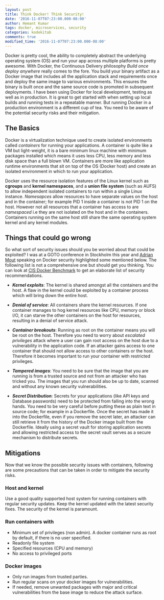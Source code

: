 ```yaml
---
layout: post
title: Think Docker! Think Security!
date: '2016-11-07T07:23:00.000-08:00'
author: Hemant Kumar
tags: docker, microservices, security
categories: kodekitab
comments: true
modified_time: '2016-11-07T07:23:00.000-08:00'
---
```


Docker is pretty cool, the ability to completely abstract the underlying operating system (OS) and run your app across multiple platforms is pretty awesome. With Docker, the Continuous Delivery philosophy *Build once deploy anywhere* really comes to the fore. You build your binary artifact as a Docker image that includes all the application stack and requirements once and deploy the same image to various environments. This ensures the binary is built once and the same source code is promoted in subsequent deployments. I have been using Docker for local development, testing as well as in production. It is great to get started with when setting up local builds and running tests in a repeatable manner. But running Docker in a production environment is a different cup of tea. You need to be aware of the potential security risks and their mitigation.

## The Basics
Docker is a virtualization technique used to create isolated environments called *containers* for running your applications. A container is quite like a VM but light-weight, it is a bare minimum linux machine with minimum packages installed which means it uses less CPU, less memory and less disk space than a full blown VM. Containers are more like application runtime environments that sit on top of the OS (Docker host) and create an isolated environment in which to run your application.

Docker uses the resource isolation features of the Linux kernel such as **cgroups** and **kernel namespaces**, and a **union file system** (such as AUFS) to allow independent isolated containers to run within a single Linux instance. *Namesapces* allow resources to have separate values on the host and in the container; for example PID 1 inside a container is not PID 1 on the host.  However not all resources that a container has access to are *namespaced* i.e they are not isolated on the host and in the containers. Containers running on the same host still share the same operating system kernel and any kernel modules.

## Things that could go wrong
So what sort of security issues should you be worried about that could be exploited? I was at a GOTO conference in Stockholm this year and [Adrian Mout](https://twitter.com/adrianmouat) speaking on Docker security highlighted some mentioned below. The following list is not a comprehensive one but should get you thinking. You can look at [CIS Docker Benchmark](https://benchmarks.cisecurity.org/tools2/docker/CIS_Docker_1.11.0_Benchmark_v1.0.0.pdf) to get an elaborate list of security recommendations.

* ***Kernel exploits***: The kernel is shared amongst all the containers and the host. A flaw in the kernel could be exploited by a container process which will bring down the entire host.

* ***Denial of service***: All containers share the kernel resources. If one container manages to hog kernel resources like CPU, memory or block I/O, it can starve the other containers on the host for resources, resulting in a denial of service attack.

* ***Container breakouts***: Running as root on the container means you will be root on the host. Therefore you need to worry about *escalated privileges* attack where a user can gain root access on the host due to a vulnerability in the application code. If an attacker gains access to one container that should not allow access to other containers or the host. Therefore it becomes important to run your container with restricted privileges.

* ***Tampered images***: You need to be sure that the image that you are running is from a trusted source and not from an attacker who has tricked you. The images that you run should also be up to date, scanned and without any known security vulnerabilities.

* ***Secret Distribution***: Secrets for your applications (like API keys and Database passwords) need to be protected from falling into the wrong hands. You need to be very careful before putting these as plain text in source code; for example in a Dockerfile. Once the secret has made it into the Dockerfile, even if you remove the secret later, an attacker can still retrieve it from the history of the Docker image built from the Dockerfile. Ideally using a secret vault for storing application secrets and allowing restricted access to the secret vault serves as a secure mechanism to distribute secrets.

## Mitigations

Now that we know the possible security issues with containers, following are some precautions that can be taken in order to mitigate the security risks.

### Host and kernel
Use a good quality supported host system for running containers with regular security updates. Keep the kernel updated with the latest security fixes. The security of the kernel is paramount.

### Run containers with
  * Minimum set of privileges (non admin). A docker container runs as root by default, if there is no user specified.
  * Readonly file system
  * Specified resources (CPU and memory)
  * No access to privileged ports


### Docker images
* Only run images from trusted parties.
* Run regular scans on your docker images for vulnerabilities.
* If needed, remove unwanted packages with major and critical vulnerabilities from the base image to reduce the attack surface.
